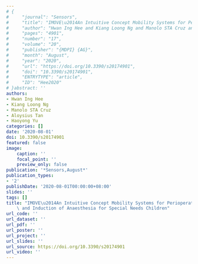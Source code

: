 ```yaml
---
# {
#     "journal": "Sensors",
#     "title": "IMOVE\u2014An Intuitive Concept Mobility Systems for Perioperative Transfer and Induction of Anaesthesia for Special Needs Children",
#     "author": "Hwan Ing Hee and Kiang Loong Ng and Manolo STA Cruz and Aloysius Tan and Haoyong Yu",
#     "pages": "4901",
#     "number": "17",
#     "volume": "20",
#     "publisher": "{MDPI} {AG}",
#     "month": "August",
#     "year": "2020",
#     "url": "https://doi.org/10.3390/s20174901",
#     "doi": "10.3390/s20174901",
#     "ENTRYTYPE": "article",
#     "ID": "Hee2020"
# }abstract: ''
authors:
- Hwan Ing Hee
- Kiang Loong Ng
- Manolo STA Cruz
- Aloysius Tan
- Haoyong Yu
categories: []
date: '2020-08-01'
doi: 10.3390/s20174901
featured: false
image:
    caption: ''
    focal_point: ''
    preview_only: false
publication: '*Sensors,August*'
publication_types:
- '2'
publishDate: '2020-08-01T00:00:00+08:00'
slides: ''
tags: []
title: "IMOVE\u2014An Intuitive Concept Mobility Systems for Perioperative Transfer\
    \ and Induction of Anaesthesia for Special Needs Children"
url_code: ''
url_dataset: ''
url_pdf: ''
url_poster: ''
url_project: ''
url_slides: ''
url_source: https://doi.org/10.3390/s20174901
url_video: ''
---
```

